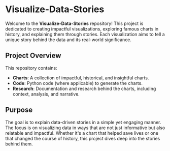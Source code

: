 # Visualize-Data-Stories

Welcome to the **Visualize-Data-Stories** repository! This project is dedicated to creating impactful visualizations, exploring famous charts in history, and explaining them through stories. Each visualization aims to tell a unique story behind the data and its real-world significance.

## Project Overview

This repository contains:

- **Charts**: A collection of impactful, historical, and insightful charts.
- **Code**: Python code (where applicable) to generate the charts.
- **Research**: Documentation and research behind the charts, including context, analysis, and narrative.

## Purpose

The goal is to explain data-driven stories in a simple yet engaging manner. The focus is on visualizing data in ways that are not just informative but also relatable and impactful. Whether it's a chart that helped save lives or one that changed the course of history, this project dives deep into the stories behind them.

